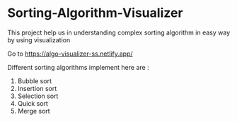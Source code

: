# Sorting-Algorithm-Visualizer
This project help us in understanding complex sorting algorithm in easy way by using visualization

Go to https://algo-visualizer-ss.netlify.app/ 


Different sorting algorithms implement here are : 
1. Bubble sort 
2. Insertion sort
3. Selection sort
4. Quick sort
5. Merge sort
